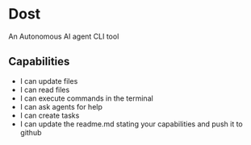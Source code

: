 # Dost

An Autonomous AI agent CLI tool 

## Capabilities
- I can update files
- I can read files
- I can execute commands in the terminal
- I can ask agents for help
- I can create tasks
- I can update the readme.md stating your capabilities and push it to github